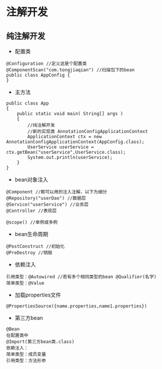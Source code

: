 # 注解开发
## 纯注解开发
* 配置类
```
@Configuration //定义这是个配置类
@ComponentScan("com.tongjiaqian") //扫描包下的bean
public class AppConfig {
}
```
* 主方法
```
public class App 
{
    public static void main( String[] args )
    {
        //纯注解开发
        //新的实现类 AnnotationConfigApplicationContext
        ApplicationContext ctx = new AnnotationConfigApplicationContext(AppConfig.class);
        UserService userService = ctx.getBean("userService",UserService.class);
        System.out.println(userService);
    }
}
```
* bean对象注入
```
@Component //都可以用的注入注解，以下为细分
@Repository("userDao") //数据层
@Service("userService") //业务层
@Controller //表现层

@scope() //单例或多例
```
* bean生命周期
```
@PostConstruct //初始化
@PreDestroy //销毁
```
* 依赖注入
```
引用类型：@Autowired //若有多个相同类型的bean @Qualifier(名字)
简单类型：@Value
```
* 加载properties文件
```
@PropertiesSource({name.properties,name1.properties})
```
* 第三方bean
```
@Bean
在配置类中
@Import(第三方bean类.class)
依赖注入：
简单类型：成员变量
引用类型：方法形参
```

  